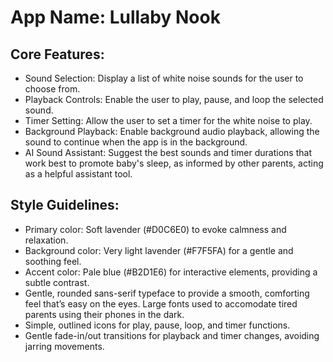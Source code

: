 # **App Name**: Lullaby Nook

## Core Features:

- Sound Selection: Display a list of white noise sounds for the user to choose from.
- Playback Controls: Enable the user to play, pause, and loop the selected sound.
- Timer Setting: Allow the user to set a timer for the white noise to play.
- Background Playback: Enable background audio playback, allowing the sound to continue when the app is in the background.
- AI Sound Assistant: Suggest the best sounds and timer durations that work best to promote baby's sleep, as informed by other parents, acting as a helpful assistant tool.

## Style Guidelines:

- Primary color: Soft lavender (#D0C6E0) to evoke calmness and relaxation.
- Background color: Very light lavender (#F7F5FA) for a gentle and soothing feel.
- Accent color: Pale blue (#B2D1E6) for interactive elements, providing a subtle contrast.
- Gentle, rounded sans-serif typeface to provide a smooth, comforting feel that’s easy on the eyes. Large fonts used to accomodate tired parents using their phones in the dark.
- Simple, outlined icons for play, pause, loop, and timer functions.
- Gentle fade-in/out transitions for playback and timer changes, avoiding jarring movements.